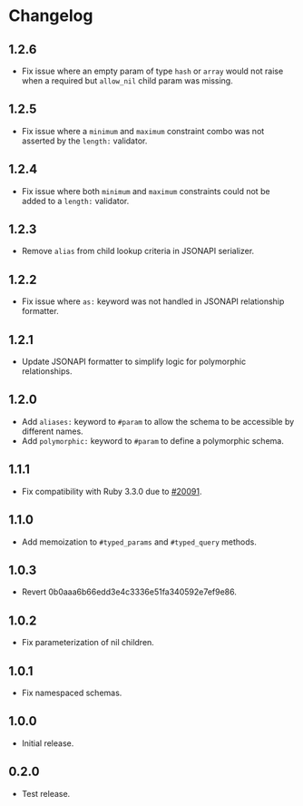 # Changelog

## 1.2.6

- Fix issue where an empty param of type `hash` or `array` would not raise when a required but `allow_nil` child param was missing.

## 1.2.5

- Fix issue where a `minimum` and `maximum` constraint combo was not asserted by the `length:` validator.

## 1.2.4

- Fix issue where both `minimum` and `maximum` constraints could not be added to a `length:` validator.

## 1.2.3

- Remove `alias` from child lookup criteria in JSONAPI serializer.

## 1.2.2

- Fix issue where `as:` keyword was not handled in JSONAPI relationship formatter.

## 1.2.1

- Update JSONAPI formatter to simplify logic for polymorphic relationships.

## 1.2.0

- Add `aliases:` keyword to `#param` to allow the schema to be accessible by different names.
- Add `polymorphic:` keyword to `#param` to define a polymorphic schema.

## 1.1.1

- Fix compatibility with Ruby 3.3.0 due to [#20091](https://bugs.ruby-lang.org/issues/20091).

## 1.1.0

- Add memoization to `#typed_params` and `#typed_query` methods.

## 1.0.3

- Revert 0b0aaa6b66edd3e4c3336e51fa340592e7ef9e86.

## 1.0.2

- Fix parameterization of nil children.

## 1.0.1

- Fix namespaced schemas.

## 1.0.0

- Initial release.

## 0.2.0

- Test release.
